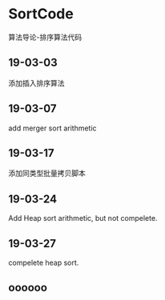 # SortCode
算法导论-排序算法代码

## 19-03-03
添加插入排序算法

## 19-03-07
add merger sort arithmetic

## 19-03-17
添加同类型批量拷贝脚本

## 19-03-24
Add Heap sort arithmetic, but not compelete.

## 19-03-27
compelete heap sort.

## oooooo
